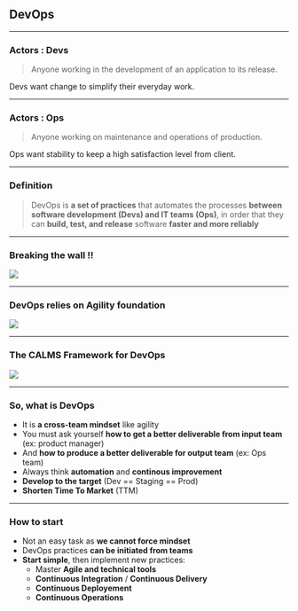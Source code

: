 ## DevOps

----

### Actors : Devs
> Anyone working in the development of an application to its release.

Devs want change to simplify their everyday work.

----

### Actors : Ops
> Anyone working on maintenance and operations of production.

Ops want stability to keep a high satisfaction level from client.

----

### Definition
> DevOps is **a set of practices** that automates the processes **between software development (Devs) and IT teams (Ops)**, in order that they can **build, test, and release** software **faster and more reliably**

----

### Breaking the wall !!
<img src="images/wall-of-confusion.png" style="background:none; border:none; box-shadow:none;" />

----

### DevOps relies on Agility foundation
<img src="images/devops.jpg" style="background:none; border:none; box-shadow:none;"/>

----

### The CALMS Framework for DevOps
<img src="images/devops-calms.png" style="background:none; border:none; box-shadow:none;"/>

----

### So, what is DevOps

* It is **a cross-team mindset** like agility
* You must ask yourself **how to get a better deliverable from input team** (ex: product manager)
* And **how to produce a better deliverable for output team** (ex: Ops team)
* Always think **automation** and **continous improvement**
* **Develop to the target** (Dev == Staging == Prod)
* **Shorten Time To Market** (TTM)

----

### How to start

* Not an easy task as **we cannot force mindset**
* DevOps practices **can be initiated from teams**
* **Start simple**, then implement new practices:
  * Master **Agile and technical tools**
  * **Continuous Integration** / **Continuous Delivery**
  * **Continuous Deployement**
  * **Continuous Operations**
